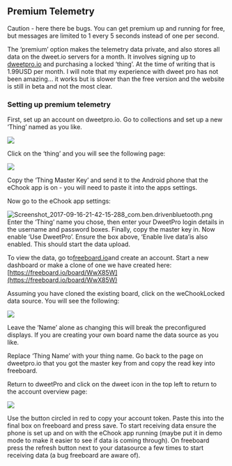 ## Premium Telemetry

Caution - here there be bugs. You can get premium up and running for free, but messages are limited to 1 every 5 seconds instead of one per second.

The ‘premium’ option makes the telemetry data private, and also stores all data on the dweet.io servers for a month. It involves signing up to [dweetpro.io](https://dweetpro.io/pricing.html) and purchasing a locked ‘thing’. At the time of writing that is 1.99USD per month. I will note that my experience with dweet pro has not been amazing... it works but is slower than the free version and the website is still in beta and not the most clear.

### Setting up premium telemetry

First, set up an account on dweetpro.io. Go to collections and set up a new ‘Thing’ named as you like.

![](https://lh4.googleusercontent.com/LIMSicMbtBDXTbU027QrvsGb6boTXS5CwlDAUk6uzNTvzbxHXWz6C2JJFoSEbzDlG6gAMZ0F5TexZ3T0ZuI1Q8ebdgfnwmkEmmqBGj5W1SbAn9jgroFGT8sORYaKCfwmyy50nVL8)

Click on the ‘thing’ and you will see the following page:

![](https://lh6.googleusercontent.com/_2vLSecHstpyoBPu2DotuAUNpP6VJu0aU2ebft83fphci-wrfBMQO_RQfaRhV3ukIAb9KWCjWHsIkY7gfWweEsx-x1R_iM0OEkJ95noI5YEZwVm7moApmgbUj_By_nF-AyvVp425)

  


Copy the ‘Thing Master Key’ and send it to the Android phone that the eChook app is on - you will need to paste it into the apps settings.

Now go to the eChook app settings:

![](https://lh5.googleusercontent.com/t3cOYXqG8h-55je1e3r1fELEk7WRAksZSf0odKzjkv3qNB0__1MHuSgK5Komaw8Ce_Pr6bQrHAAt_TeZajTNHgZB-IIgs5opDZdQkJVY0jKn_Ty7TNgo-gGgkse9j-GpSxlm_Wqn "Screenshot\_2017-09-16-21-42-15-288\_com.ben.drivenbluetooth.png")Enter the ‘Thing’ name you chose, then enter your DweetPro login details in the username and password boxes. Finally, copy the master key in. Now enable ‘Use DweetPro’. Ensure the box above, ‘Enable live data’is also enabled. This should start the data upload.

To view the data, go to[freeboard.io](https://freeboard.io/)and create an account. Start a new dashboard or make a clone of one we have created here:[https://freeboard.io/board/WwX85W](https://freeboard.io/board/WwX85W)

Assuming you have cloned the existing board, click on the weChookLocked data source. You will see the following:

![](https://lh4.googleusercontent.com/mZWuYAfM0ipZqgn8orJYU-SKFGnJY-oN_UemF2UH1PIIBUp3v5xSF-ELkisy7NWLNq9CeBNCV4DjegB-Bm7IWLl-U3titHiuneaA3zfrtpvrE_CofQioJ7oD55wLkRagPtIQcUhB)

Leave the ‘Name’ alone as changing this will break the preconfigured displays. If you are creating your own board name the data source as you like.

Replace ‘Thing Name’ with your thing name. Go back to the page on dweetpro.io that you got the master key from and copy the read key into freeboard.

Return to dweetPro and click on the dweet icon in the top left to return to the account overview page:  


![](https://lh3.googleusercontent.com/Xk9PLU-WG47zrSJ__7bo4M-GgULdBca3TVh-PnU0bpgD6EjfP7BCpJKrZzksGG_NgyyztHRA-NGwsrdaGAbYHrw1ip93Bap8J64t8rrnRCnk9d52WWAqJx5dDDSmbamzc780zEMA)

Use the button circled in red to copy your account token. Paste this into the final box on freeboard and press save. To start receiving data ensure the phone is set up and on with the eChook app running \(maybe put it in demo mode to make it easier to see if data is coming through\). On freeboard press the refresh button next to your datasource a few times to start receiving data \(a bug freeboard are aware of\).

  


